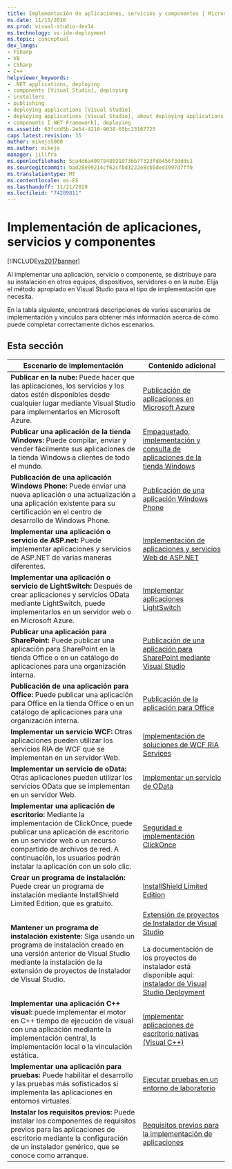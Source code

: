 ```yaml
---
title: Implementación de aplicaciones, servicios y componentes | Microsoft Docs
ms.date: 11/15/2016
ms.prod: visual-studio-dev14
ms.technology: vs-ide-deployment
ms.topic: conceptual
dev_langs:
- FSharp
- VB
- CSharp
- C++
helpviewer_keywords:
- .NET applications, deploying
- components [Visual Studio], deploying
- installers
- publishing
- deploying applications [Visual Studio]
- deploying applications [Visual Studio], about deploying applications
- components [.NET Framework], deploying
ms.assetid: 63fcdd5b-2e54-4210-9038-65bc23167725
caps.latest.revision: 35
author: mikejo5000
ms.author: mikejo
manager: jillfra
ms.openlocfilehash: 5ca4d6a4097848021073bb77323fd0456f3dddc1
ms.sourcegitcommit: bad28e99214cf62cfbd1222e8cb5ded1997d7ff0
ms.translationtype: MT
ms.contentlocale: es-ES
ms.lasthandoff: 11/21/2019
ms.locfileid: "74289811"
---
```

# <a name="deploying-applications-services-and-components"></a>Implementación de aplicaciones, servicios y componentes
[!INCLUDE[vs2017banner](../includes/vs2017banner.md)]

Al implementar una aplicación, servicio o componente, se distribuye para su instalación en otros equipos, dispositivos, servidores o en la nube. Elija el método apropiado en Visual Studio para el tipo de implementación que necesita.  
  
 En la tabla siguiente, encontrará descripciones de varios escenarios de implementación y vínculos para obtener más información acerca de cómo puede completar correctamente dichos escenarios.  
  
## <a name="in-this-section"></a>Esta sección  
  
|Escenario de implementación|Contenido adicional|  
|-------------------------|------------------------|  
|**Publicar en la nube:** Puede hacer que las aplicaciones, los servicios y los datos estén disponibles desde cualquier lugar mediante Visual Studio para implementarlos en Microsoft Azure.|[Publicación de aplicaciones en Microsoft Azure](/visualstudio/deployment/quickstart-deploy-to-azure)|  
|**Publicar una aplicación de la tienda Windows:** Puede compilar, enviar y vender fácilmente sus aplicaciones de la tienda Windows a clientes de todo el mundo.|[Empaquetado, implementación y consulta de aplicaciones de la tienda Windows](https://msdn.microsoft.com/library/hh446593\(v=vs.85\).aspx)|  
|**Publicación de una aplicación Windows Phone:** Puede enviar una nueva aplicación o una actualización a una aplicación existente para su certificación en el centro de desarrollo de Windows Phone.|[Publicación de una aplicación Windows Phone](https://developer.microsoft.com/)|  
|**Implementar una aplicación o servicio de ASP.net:** Puede implementar aplicaciones y servicios de ASP.NET de varias maneras diferentes.|[Implementación de aplicaciones y servicios Web de ASP.NET](https://docs.microsoft.com/aspnet/mvc/overview/deployment/)|  
|**Implementar una aplicación o servicio de LightSwitch:** Después de crear aplicaciones y servicios OData mediante LightSwitch, puede implementarlos en un servidor web o en Microsoft Azure.|[Implementar aplicaciones LightSwitch](https://msdn.microsoft.com/library/4818d933-295c-4ecc-9148-7ad9ca28dcdb)|  
|**Publicar una aplicación para SharePoint:** Puede publicar una aplicación para SharePoint en la tienda Office o en un catálogo de aplicaciones para una organización interna.|[Publicación de una aplicación para SharePoint mediante Visual Studio](https://msdn.microsoft.com/library/office/jj220044\(v=office.15\).aspx)|  
|**Publicación de una aplicación para Office:** Puede publicar una aplicación para Office en la tienda Office o en un catálogo de aplicaciones para una organización interna.|[Publicación de la aplicación para Office](https://msdn.microsoft.com/library/office/fp123515.aspx)|  
|**Implementar un servicio WCF:** Otras aplicaciones pueden utilizar los servicios RIA de WCF que se implementan en un servidor Web.|[Implementación de soluciones de WCF RIA Services](https://msdn.microsoft.com/library/ff426912\(v=vs.91\).aspx)|  
|**Implementar un servicio de oData:** Otras aplicaciones pueden utilizar los servicios OData que se implementan en un servidor Web.|[Implementar un servicio de OData](https://msdn.microsoft.com/library/hh973447.aspx)|  
|**Implementar una aplicación de escritorio:** Mediante la implementación de ClickOnce, puede publicar una aplicación de escritorio en un servidor web o un recurso compartido de archivos de red. A continuación, los usuarios podrán instalar la aplicación con un solo clic.|[Seguridad e implementación ClickOnce](../deployment/clickonce-security-and-deployment.md)|  
|**Crear un programa de instalación:** Puede crear un programa de instalación mediante InstallShield Limited Edition, que es gratuito.|[InstallShield Limited Edition](../deployment/installshield-limited-edition.md)|  
|**Mantener un programa de instalación existente:** Siga usando un programa de instalación creado en una versión anterior de Visual Studio mediante la instalación de la extensión de proyectos de Instalador de Visual Studio.|[Extensión de proyectos de Instalador de Visual Studio](https://devblogs.microsoft.com/visualstudio/visual-studio-installer-projects-extension/)<br /><br /> La documentación de los proyectos de instalador está disponible aquí: [instalador de Visual Studio Deployment](https://msdn.microsoft.com/library/2kt85ked\(v=vs.100\).aspx)|  
|**Implementar una aplicación C++ visual:** puede implementar el motor en C++ tiempo de ejecución de visual con una aplicación mediante la implementación central, la implementación local o la vinculación estática.|[Implementar aplicaciones de escritorio nativas (Visual C++)](/cpp/windows/deploying-native-desktop-applications-visual-cpp)|  
|**Implementar una aplicación para pruebas:** Puede habilitar el desarrollo y las pruebas más sofisticados si implementa las aplicaciones en entornos virtuales.|[Ejecutar pruebas en un entorno de laboratorio](https://msdn.microsoft.com/library/14ba54c8-a158-4a6e-b00a-b00ae960feb8)|  
|**Instalar los requisitos previos:** Puede instalar los componentes de requisitos previos para las aplicaciones de escritorio mediante la configuración de un instalador genérico, que se conoce como arranque.|[Requisitos previos para la implementación de aplicaciones](../deployment/application-deployment-prerequisites.md)|
